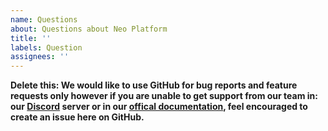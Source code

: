 ```yaml
---
name: Questions
about: Questions about Neo Platform
title: ''
labels: Question
assignees: ''
---
```


**Delete this: We would like to use GitHub for bug reports and feature requests only however if you are unable to get support from our team in: our [Discord](https://discord.io/neo) server or in our [offical documentation](https://docs.neo.org/docs/en-us/index.html), feel encouraged to create an issue here on GitHub.**
